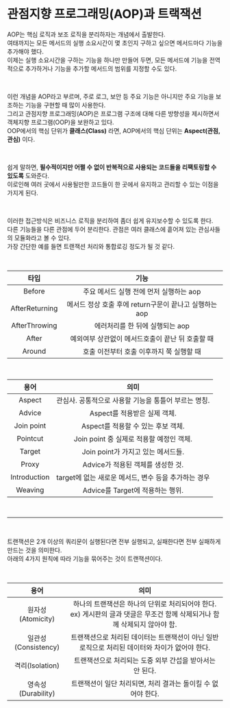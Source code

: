 # 관점지향 프로그래밍(AOP)과 트랙잭션

AOP는 핵심 로직과 보조 로직을 분리하자는 개념에서 출발한다.    
여태까지는 모든 메서드의 실행 소요시간이 몇 초인지 구하고 싶으면 메서드마다 기능을 추가해야 했다.      
이제는 실행 소요시간을 구하는 기능을 하나만 만들어 두면, 모든 메서드에 기능을 전역적으로 추가하거나 기능을 추가할 메서드의 범위를 지정할 수도 있다.

<br>

이런 개념을 AOP라고 부르며, 주로 로그, 보안 등 주요 기능은 아니지만 주요 기능을 보조하는 기능을 구현할 때 많이 사용한다.    
그리고 관점지향 프로그래밍(AOP)은 프로그램 구조에 대해 다른 방향성을 제시하면서 객체지향 프로그램(OOP)을 보완하고 있다.    
OOP에서의 핵심 단위가 **클래스(Class)** 라면, AOP에서의 핵심 단위는 **Aspect(관점,관심)** 이다. 

<br>

쉽게 말하면, **필수적이지만 어쩔 수 없이 반복적으로 사용되는 코드들을 리팩토링할 수 있도록** 도와준다.     
이로인해 여러 곳에서 사용될만한 코드들이 한 곳에서 유지하고 관리할 수 있는 이점을 가지게 된다. 

<br>

이러한 접근방식은 비즈니스 로직을 분리하여 좀더 쉽게 유지보수할 수 있도록 한다.     
다른 기능들을 다른 관점에 두어 분리한다. 관점은 여러 클래스에 흩어져 있는 관심사들의 모듈화라고 볼 수 있다.    
가장 간단한 예를 들면 트랜잭션 처리와 통합로깅 정도가 될 것 같다.

<br>

| 타입 | 기능 |
|:------:|:------------:|
| Before | 주요 메서드 실행 전에 먼저 실행하는 aop |
| AfterReturning | 메서드 정상 호출 후에 return구문이 끝나고 실행하는 aop |
| AfterThrowing | 에러처리를 한 뒤에 실행되는 aop |
| After | 예외여부 상관없이 메서드호출이 끝난 뒤 호출할 때 | 
| Around | 호출 이전부터 호출 이후까지 쭉 실행할 때 |

<br>

| 용어 | 의미 |
|:------:|:------------:|
| Aspect | 관심사. 공통적으로 사용할 기능을 통틀어 부르는 명칭. |
| Advice | Aspect를 적용받은 실제 객체. |
| Join point | Aspect를 적용할 수 있는 후보 객체. |
| Pointcut | Join point 중 실제로 적용할 예정인 객체. | 
| Target | Join point가 가지고 있는 메서드들. |
| Proxy | Advice가 적용된 객체를 생성한 것. |
| Introduction | target에 없는 새로운 메서드, 변수 등을 추가하는 경우 |
| Weaving | Advice를 Target에 적용하는 행위. |

<br><hr><br/>

트랜잭션은 2개 이상의 쿼리문이 실행된다면 전부 실행되고, 실패한다면 전부 실패하게 만드는 것을 의미한다.    
아래의 4가지 원칙에 따라 기능을 묶어주는 것이 트랜잭션이다. 

<br>

| 용어 | 의미 |
|:------:|:------------:|
| 원자성(Atomicity) | 하나의 트랜잭션은 하나의 단위로 처리되어야 한다.  ex) 게시판의 글과 댓글은 무조건 함께 삭제되거나 함께 삭제되지 않아야 함. |
| 일관성(Consistency) | 트랜잭션으로 처리된 데이터는 트랜잭션이 아닌 일반로직으로 처리된 데이터와 차이가 없어야 한다. |
| 격리(Isolation) | 트랜잭션으로 처리되는 도중 외부 간섭을 받아서는 안 된다. |
| 영속성(Durability) | 트랜잭션이 일단 처리되면, 처리 결과는 돌이킬 수 없어야 한다.  |
